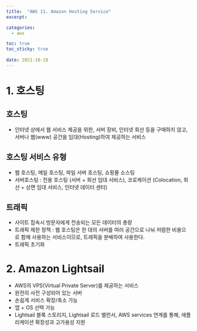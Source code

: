 ```yaml
---
title:  "AWS 11. Amazon Hosting Service"
excerpt:

categories:
  - aws

toc: true
toc_sticky: true
 
date: 2021-10-10
---
```


# 1. 호스팅

## 호스팅

-   인터넷 상에서 웹 서비스 제공을 위한, 서버 장비, 인터넷 회선 등을 구매하지 않고, 서버나 웹(www) 공간을 임대(Hosting)하여 제공하는 서비스

## 호스팅 서비스 유형

-   웹 호스팅, 메일 호스팅, 파일 서버 호스팅, 쇼핑몰 소스팅
-   서버호스팅 : 전용 호스팅 (서버 + 회선 임대 서비스), 코로케이션 (Colocation, 회선 + 상면 임대 서비스, 인터넷 데이터 센터)

## 트래픽

-   사이트 접속시 방문자에게 전송되는 모든 데이터의 총량
-   트래픽 제한 정책 : 웹 호스팅은 한 대의 서버를 여러 공간으로 나눠 저렴한 비용으로 함께 사용하는 서비스이므로, 트래픽을 분배하여 사용한다.
-   트래픽 초기화

# 2. Amazon Lightsail

-   AWS의 VPS(Virtual Private Server)를 제공하는 서비스
-   완전히 사전 구성되어 있는 서버
-   손쉽게 서비스 확장/축소 가능
-   앱 + OS 선택 가능
-   Lightsail 블록 스토리지, Lightsail 로드 밸런서, AWS services 연계를 통해, 애플리케이션 확장성과 고가용성 지원